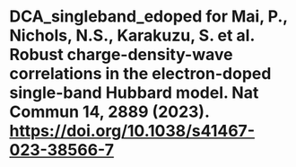 # DCA_singleband_edoped for Mai, P., Nichols, N.S., Karakuzu, S. et al. Robust charge-density-wave correlations in the electron-doped single-band Hubbard model. Nat Commun 14, 2889 (2023). https://doi.org/10.1038/s41467-023-38566-7
